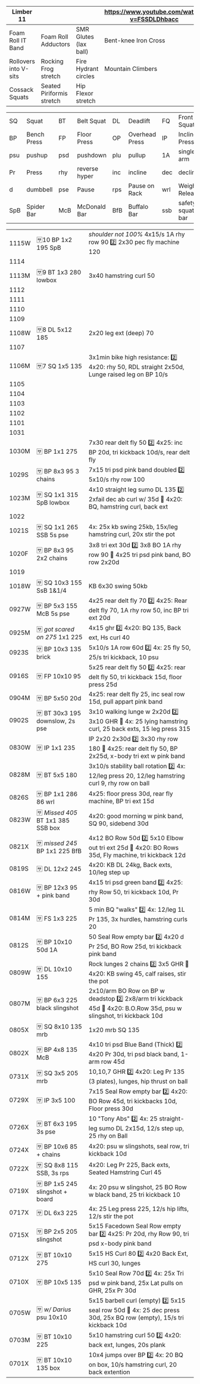 | Limber 11             |                           |                       | https://www.youtube.com/watch?v=FSSDLDhbacc |
| --                    | --                        | --                    | --                                          |
| Foam Roll IT Band     | Foam Roll Adductors       | SMR Glutes (lax ball) | Bent-knee Iron Cross
| Rollovers into V-sits | Rocking Frog stretch      | Fire Hydrant circles  | Mountain Climbers
| Cossack Squats        | Seated Piriformis stretch | Hip Flexor stretch

<div class="nowrap">

|     |             |     |               |     |                |     |                  |     |            |
| --  | --          | --  | --            | --  | --             | --  | --               | --  | --         |
| SQ  | Squat       | BT  | Belt Squat    | DL  | Deadlift       | FQ  | Front Squat      |
| BP  | Bench Press | FP  | Floor Press   | OP  | Overhead Press | IP  | Incline Press    |
| psu | pushup      | psd | pushdown      | plu | pullup         | 1A  | single arm       | 1L  | single leg
| Pr  | Press       | rhy | reverse hyper | inc | incline        | dec | decline
| d   | dumbbell    | pse | Pause         | rps | Pause on Rack  | wrl | Weight Releaser  |
| SpB | Spider Bar  | McB | McDonald Bar  | BfB | Buffalo Bar    | ssb | safety squat bar | mrb | mars bar   |

|       |                                      |                                                                                                                           |
| --    | --                                   | --                                                                                                                        |
| 1115W | :sa:10 BP 1x2 195 SpB                | _shoulder not 100%_  4x15/s 1A rhy row 90 :two: 2x30 pec fly machine 120                                                  |
| 1114  |
| 1113M | :sa:9 BT 1x3 280 lowbox              | 3x40 hamstring curl 50                                                                                                    |
| 1112  |
| 1111  |
| 1110  |
| 1109  |
| 1108W | :sa:8 DL 5x12 185                    | 2x20 leg ext (deep) 70                                                                                                    |
| 1107  |
| 1106M | :sa:7 SQ 1x5 135                     | 3x1min bike high resistance: :two: 4x20: rhy 50, RDL straight 2x50d, Lunge raised leg on BP 10/s                          |
| 1105  |
| 1104  |
| 1103  |
| 1102  |
| 1101  |
| 1031  |
| 1030M | :sa: BP 1x1 275                      | 7x30 rear delt fly 50 :two: 4x25: inc BP 20d, tri kickback 10d/s, rear delt fly                                           |
| 1029S | :sa: BP 8x3 95 3 chains              | 7x15 tri psd pink band doubled :two: 5x10/s rhy row 100                                                                   |
| 1023M | :sa: SQ 1x1 315 SpB lowbox           | 4x10 straight leg sumo DL 135 :two: 2xfail dec ab curl w/ 35d :fu: 4x20: BQ, hamstring curl, back ext                     |
| 1022  |
| 1021S | :sa: SQ 1x1 265 SSB 5s pse           | 4x: 25x kb swing 25kb, 15x/leg hamstring curl, 20x stir the pot                                                           |
| 1020F | :sa: BP 8x3 95 2x2 chains            | 3x8 tri ext 30d :two: 3x8 BO 1A rhy row 90 :fu: 4x25 tri psd pink band, BO row 2x20d                                      |
| 1019  |
| 1018W | :sa: SQ 10x3 155 SsB 1&1/4           | KB 6x30 swing 50kb                                                                                                        |
| 0927W | :sa: BP 5x3 155 McB 5s pse           | 4x25 rear delt fly 70 :two: 4x25: Rear delt fly 70, 1A rhy row 50, inc BP tri ext 20d                                     |
| 0925M | :sa: _got scared on 275_ 1x1 225     | 4x15 ghr :two: 4x20: BQ 135, Back ext, Hs curl 40                                                                         |
| 0923S | :sa: BP 10x3 135 brick               | 5x10/s 1A row 60d :two: 4x: 25 fly 50, 25/s tri kickback, 10 psu                                                          |
| 0916S | :sa: FP 10x10 95                     | 5x25 rear delt fly 50 :two: 4x25: rear delt fly 50, tri kickback 15d, floor press 25d                                     |
| 0904M | :sa: BP 5x50 20d                     | 4x25: rear delt fly 25, inc seal row 15d, pull appart pink band                                                           |
| 0902S | :sa: BT 30x3 195 downslow, 2s pse    | 3x10 walking lunge w 2x20d :two: 3x10 GHR :fu: 4x: 25 lying hamstring curl, 25 back exts, 15 leg press 315                |
| 0830W | :sa: IP 1x1 235                      | IP 2x20 2x30d :two: 3x30 rhy row 180 :fu: 4x25: rear delt fly 50, BP 2x25d, x-body tri ext w pink band                    |
| 0828M | :sa: BT 5x5 180                      | 3x10/s stability ball rotation :two: 4x: 12/leg press 20, 12/leg hamstring curl 9, rhy row on ball                        |
| 0826S | :sa: BP 1x1 286 86 wrl               | 4x25: floor press 30d, rear fly machine, BP tri ext 15d                                                                   |
| 0823W | :sa: _Missed 405_ BT 1x1 385 SSB box | 4x20: good morning w pink band, SQ 90, sidebend 30d                                                                       |
| 0821X | :sa: _missed 245_ BP 1x1 225 BfB     | 4x12 BO Row 50d :two: 5x10 Elbow out tri ext 25d :fu: 4x20: BO Rows 35d, Fly machine, tri kickback 12d                    |
| 0819S | :sa: DL 12x2 245                     | 4x20: KB DL 24kg, Back exts, 10/leg step up                                                                               |
| 0816W | :sa: BP 12x3 95 + pink band          | 4x15 tri psd green band :two: 4x25: rhy Row 50, tri kickback 10d, Pr 30d                                                  |
| 0814M | :sa: FS 1x3 225                      | 5 min BQ "walks" :two: 4x: 12/leg 1L Pr 135, 3x hurdles, hamstring curls 20                                               |
| 0812S | :sa: BP 10x10 50d 1A                 | 50 Seal Row empty bar :two: 4x20 d Pr 25d, BO Row 25d, tri kickback pink band                                             |
| 0809W | :sa: DL 10x10 155                    | Rock lunges 2 chains :two: 3x5 GHR :fu: 4x20: KB swing 45, calf raises, stir the pot                                      |
| 0807M | :sa: BP 6x3 225 black slingshot      | 2x10/arm BO Row on BP w deadstop :two: 2x8/arm tri kickback 45d :fu: 4x20: B.O.Row 35d, psu w slingshot, tri kickback 10d |
| 0805X | :sa: SQ 8x10 135 mrb                 | 1x20 mrb SQ 135                                                                                                           |
| 0802X | :sa: BP 4x8 135 McB                  | 4x10 tri psd Blue Band (Thick) :two: 4x20 Pr 30d, tri psd black band, 1-arm row 45d                                       |
| 0731X | :sa: SQ 3x5 205 mrb                  | 10,10,7 GHR :two: 4x20: Leg Pr 135 (3 plates), lunges, hip thrust on ball                                                 |
| 0729X | :sa: IP 3x5 100                      | 7x15 Seal Row empty bar :two: 4x20: BO Row 45d, tri kickbacks 10d, Floor press 30d                                        |
| 0726X | :sa: BT 6x3 195 3s pse               | 10 "Tony Abs" :two: 4x: 25 straight-leg sumo DL 2x15d, 12/s step up, 25 rhy on Ball                                       |
| 0724X | :sa: BP 10x6 85 + chains             | 4x20: psu w slingshots, seal row, tri kickback 10d                                                                        |
| 0722X | :sa: SQ 8x8 115 SSB, 3s rps          | 4x20: Leg Pr 225, Back exts, Seated Hamstring Curl 45                                                                     |
| 0719X | :sa: BP 1x5 245 slingshot + board    | 4x: 20 psu w slingshot, 25 BO Row w black band, 25 tri kickback 10                                                        |
| 0717X | :sa: DL 6x3 225                      | 4x: 25 Leg press 225, 12/s hip lifts, 12/s stir the pot                                                                   |
| 0715X | :sa: BP 2x5 205 slingshot            | 5x15 Facedown Seal Row empty bar :two: 4x25: Pr 20d, rhy Row 90, tri psd x-body pink band                                 |
| 0712X | :sa: BT 10x10 275                    | 5x15 HS Curl 80 :two: 4x20 Back Ext, HS curl 30, lunges                                                                   |
| 0710X | :sa: BP 10x5 135                     | 5x10 Seal Row 70d :two: 4x: 25x Tri psd w pink band, 25x Lat pulls on GHR, 25x Pr 30d                                     |
| 0705W | :sa: _w/ Darius_ psu 10x10           | 5x15 barbell curl (empty) :two: 5x15 seal row 50d :fu: 4x: 25 dec press 30d, 25x BQ row (empty), 15/s tri kickback 10d    |
| 0703M | :sa: BT 10x10 225                    | 5x10 hamstring curl 50 :two: 4x20: back ext, lunges, 20s plank                                                            |
| 0701X | :sa: BT 10x10 135 box                | 10x4 jumps over BP :two: 4x: 20 BQ on box, 10/s hamstring curl, 20 back extention                                         |

</div>
